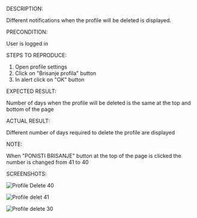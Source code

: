 DESCRIPTION: 

  Different notifications when the profile will be deleted is displayed.
  
PRECONDITION: 

  User is logged in
  
STEPS TO REPRODUCE:   

1. Open profile settings
2. Click on "Brisanje profila" button 
3. In alert click on "OK" button 

EXPECTED RESULT:

  Number of days when the profile will be deleted is the same at the top and bottom of the page 

ACTUAL RESULT: 

  Different number of days required to delete the profile are displayed 
  
NOTE: 

  When "PONISTI BRISANJE" button at the top of the page is clicked the number is changed from 41 to 40 
  
SCREENSHOTS:

![Profile Delete 40](https://user-images.githubusercontent.com/121490682/220825509-cd8c3c48-17ac-43d7-861a-91c8d45b5c5f.png)

![Profile delet 41](https://user-images.githubusercontent.com/121490682/220825527-4b5537f9-ce83-4072-b115-60d11e59cb65.png)

![Profile delete 30](https://user-images.githubusercontent.com/121490682/220825542-a76176a6-5970-4769-9cf1-519fc27d1c4a.png)
